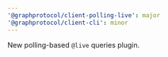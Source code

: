 ```yaml
---
'@graphprotocol/client-polling-live': major
'@graphprotocol/client-cli': minor
---
```


New polling-based `@live` queries plugin.
